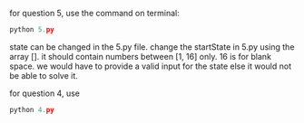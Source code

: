 for question 5, use the command on terminal:
```python
python 5.py
```

state can be changed in the 5.py file.
change the startState in 5.py using the array []. it should contain numbers between [1, 16] only.
16 is for blank space.
we would have to provide a valid input for the state else it would not be able to solve it.


for question 4, use 
```python
python 4.py
```